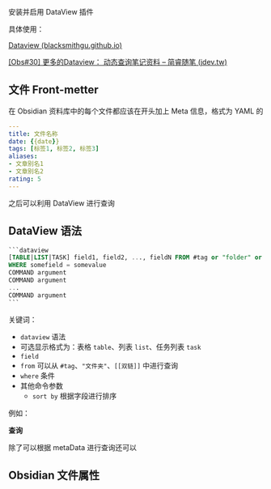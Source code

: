 安装并启用 DataView 插件

具体使用：

[Dataview (blacksmithgu.github.io)](https://blacksmithgu.github.io/obsidian-dataview/#/queries)

[[Obs#30] 更多的Dataview： 动态查询笔记资料 – 简睿随笔 (jdev.tw)](http://jdev.tw/blog/6610)

## 文件 Front-metter

在 Obsidian 资料库中的每个文件都应该在开头加上 Meta 信息，格式为 YAML 的

````YAML
---
title: 文件名称
date: {{date}}
tags: [标签1, 标签2, 标签3]
aliases:
- 文章别名1
- 文章别名2
rating: 5
---
````

之后可以利用 DataView 进行查询

## DataView 语法

````sql
```dataview
[TABLE|LIST|TASK] field1, field2, ..., fieldN FROM #tag or "folder" or [[link]]
WHERE somefield = somevalue
COMMAND argument
COMMAND argument
...
COMMAND argument
```
````

关键词：
- `dataview` 语法
- 可选显示格式为：表格 `table`、列表 `list`、任务列表 `task`
- `field` 
- `from` 可以从 `#tag`、`"文件夹"`、`[[双链]]` 中进行查询
- `where` 条件
- 其他命令参数
	- `sort by` 根据字段进行排序

例如：

**查询**

除了可以根据 metaData 进行查询还可以

## Obsidian 文件属性


